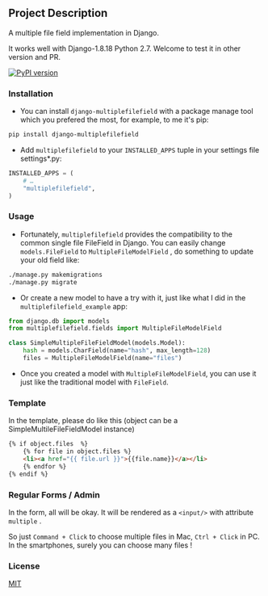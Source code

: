 ## Project Description

A multiple file field implementation in Django.

It works well with Django-1.8.18 Python 2.7. Welcome to test it in other version and PR.

[![PyPI version](https://badge.fury.io/py/django-multiplefilefield.svg)](https://badge.fury.io/py/django-multiplefilefield)

### Installation

- You can install ``django-multiplefilefield``  with a package manage tool which you prefered the most, for example, to me it's pip:

```bash
pip install django-multiplefilefield
```
- Add ``multiplefilefield``  to your ``INSTALLED_APPS``  tuple in your settings file settings*.py:

```python
INSTALLED_APPS = (
    # …
    "multiplefilefield",
)
```

### Usage

- Fortunately, ``multiplefilefield``  provides the compatibility to the common single file FileField in Django. You can easily change ``models.FileField`` to ``MultipleFileModelField`` , do something to update your old field like:

```bash
./manage.py makemigrations
./manage.py migrate
```

- Or create a new model to have a try with it, just like what I did in the ``multiplefilefield_example``  app:

```python
from django.db import models
from multiplefilefield.fields import MultipleFileModelField

class SimpleMultipleFileFieldModel(models.Model):
    hash = models.CharField(name="hash", max_length=128)
    files = MultipleFileModelField(name="files")
```

- Once you created a model with ``MultipleFileModelField``, you can use it just like the traditional model with ``FileField``.

### Template

In the template, please do like this (object can be a SimpleMultileFileFieldModel instance)

```html
{% if object.files  %}
    {% for file in object.files %}
    <li><a href="{{ file.url }}">{{file.name}}</a></li>
    {% endfor %}
{% endif %}
```

### Regular Forms / Admin

In the form, all will be okay. It will be rendered as a ``<input/>``  with attribute ``multiple`` . 

So just ``Command + Click`` to choose multiple files in Mac, ``Ctrl + Click`` in PC. In the smartphones, surely you can choose many files !

### License

<a href="http://philippbosch.mit-license.org/">MIT</a>